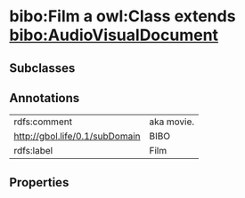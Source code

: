 # bibo:Film a owl:Class extends [bibo:AudioVisualDocument](/ontology/bibo/AudioVisualDocument)

## Subclasses

## Annotations

|||
|-----|-----|
|rdfs:comment|aka movie.|
|<http://gbol.life/0.1/subDomain>|BIBO|
|rdfs:label|Film|

## Properties

